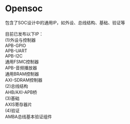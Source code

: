 # Opensoc<br>
包含了SOC设计中的通用IP，如外设、总线结构、基础、验证等<br>
<br>
目前已发布以下IP：<br>
(1)外设与控制器<br>
APB-GPIO<br>
APB-UART<br>
APB-I2C<br>
通用FSMC控制器<br>
APB-音频播放器<br>
通用BRAM控制器<br>
AXI-SDRAM控制器<br>
(2)总线结构<br>
AHB/AXI-APB桥<br>
(3)基础<br>
AXIS寄存器片<br>
(4)验证<br>
AMBA总线基本验证组件<br>
